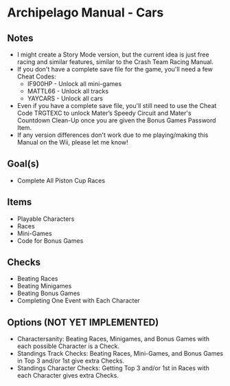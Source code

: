 # Archipelago Manual - Cars

## Notes
- I might create a Story Mode version, but the current idea is just free racing and similar features, similar to the Crash Team Racing Manual.
- If you don't have a complete save file for the game, you'll need a few Cheat Codes:
  - IF900HP - Unlock all mini-games
  - MATTL66 - Unlock all tracks
  - YAYCARS - Unlock all cars
- Even if you have a complete save file, you'll still need to use the Cheat Code TRGTEXC to unlock Mater’s Speedy Circuit and Mater's Countdown Clean-Up once you are given the Bonus Games Password Item.
- If any version differences don't work due to me playing/making this Manual on the Wii, please let me know!
## Goal(s)
- Complete All Piston Cup Races
## Items
- Playable Characters
- Races
- Mini-Games
- Code for Bonus Games
## Checks
- Beating Races
- Beating Minigames
- Beating Bonus Games
- Completing One Event with Each Character
## Options (NOT YET IMPLEMENTED)
- Charactersanity: Beating Races, Minigames, and Bonus Games with each possible Character is a Check.
- Standings Track Checks: Beating Races, Mini-Games, and Bonus Games in Top 3 and/or 1st give extra Checks.
- Standings Character Checks: Getting Top 3 and/or 1st in Races with each Character gives extra Checks.
